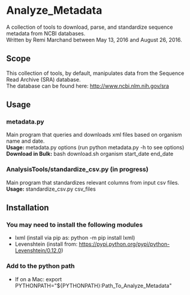 # Analyze_Metadata
A collection of tools to download, parse, and standardize sequence metadata from NCBI databases.<br />
Written by Remi Marchand between May 13, 2016 and August 26, 2016.

## Scope
This collection of tools, by default, manipulates data from the Sequence Read Archive (SRA) database.<br />
The database can be found here: http://www.ncbi.nlm.nih.gov/sra

## Usage

### metadata.py
Main program that queries and downloads xml files based on organism name and date.<br />
**Usage:** metadata.py options (run python metadata.py -h to see options)<br />
**Download in Bulk:** bash download.sh organism start_date end_date<br />

### AnalysisTools/standardize_csv.py (in progress)
Main program that standardizes relevant columns from input csv files.<br />
**Usage:** standardize_csv.py csv_files<br />

## Installation

### You may need to install the following modules
- lxml (install via pip as: python -m pip install lxml)<br />
- Levenshtein (install from: https://pypi.python.org/pypi/python-Levenshtein/0.12.0)<br />

### Add to the python path
- If on a Mac: export PYTHONPATH="${PYTHONPATH}:Path_To_Analyze_Metadata"<br />
